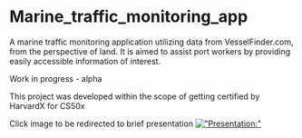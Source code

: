 # Marine_traffic_monitoring_app
A marine traffic monitoring application utilizing data from VesselFinder.com, from the perspective of land. It is aimed to assist port workers by providing easily accessible information of interest.

Work in progress - alpha

This project was developed within the scope of getting certified by HarvardX for CS50x

Click image to be redirected to brief presentation
[!["Presentation:"](http://img.youtube.com/vi/LudOVsACsh4/0.jpg)](http://www.youtube.com/watch?v=LudOVsACsh4 "Port Observer Presentation")
